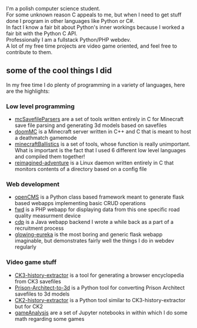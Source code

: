 I'm a polish computer science student.  
For some unknown reason C appeals to me, but when I need to get stuff done I program in other languages like Python or C#.  
In fact I know a fair bit about Python's inner workings because I worked a fair bit with the Python C API.  
Professionally I am a fullstack Python/PHP webdev.  
A lot of my free time projects are video game oriented, and feel free to contribute to them.  

## some of the cool things I did

In my free time I do plenty of programming in a variety of languages, here are the highlights:

### Low level programming

- [mcSavefileParsers](https://github.com/TCA166/mcSavefileParsers) are a set of tools written entirely in C for Minecraft save file parsing and generating 3d models based on savefiles
- [doomMC](https://github.com/TCA166/doomMC) is a Minecraft server written in C++ and C that is meant to host a deathmatch gamemode
- [minecraftBallistics](https://github.com/TCA166/minecraftBallistics) is a set of tools, whose function is really unimportant. What is important is the fact that I used 6 different low level languages and compiled them together!
- [reimagined-adventure](https://github.com/TCA166/reimagined-adventure) is a Linux daemon written entirely in C that monitors contents of a directory based on a config file

### Web development

- [openCMS](https://github.com/TCA166/openCMS) is a Python class based framework meant to generate flask based webapps implementing basic CRUD operations
- [fwd](https://github.com/TCA166/fwd) is a PHP webapp for displaying data from this one specific road quality measurment device
- [cdp](https://github.com/TCA166/cdp) is a Java webapp backend I wrote a while back as a part of a recruitment process
- [glowing-eureka](https://github.com/TCA166/glowing-eureka) is the most boring and generic flask webapp imaginable, but demonstrates fairly well the things I do in webdev regularly

### Video game stuff

- [CK3-history-extractor](https://github.com/TCA166/CK3-history-extractor) is a tool for generating a browser encyclopedia from CK3 savefiles
- [Prison-Architect-to-3d](https://github.com/TCA166/Prison-Architect-to-3d-model-converter) is a Python tool for converting Prison Architect savefiles to 3d models
- [CK2-history-extractor](https://github.com/TCA166/CK2-history-extractor) is a Python tool similar to CK3-history-extractor but for CK2
- [gameAnalysis](https://github.com/TCA166/gamesAnalysis) are a set of Jupyter notebooks in within which I do some math regarding some games

<!--
**TCA166/TCA166** is a ✨ _special_ ✨ repository because its `README.md` (this file) appears on your GitHub profile.

Here are some ideas to get you started:

- 🔭 I’m currently working on ...
- 🌱 I’m currently learning ...
- 👯 I’m looking to collaborate on ...
- 🤔 I’m looking for help with ...
- 💬 Ask me about ...
- 📫 How to reach me: ...
- 😄 Pronouns: ...
- ⚡ Fun fact: ...
-->
